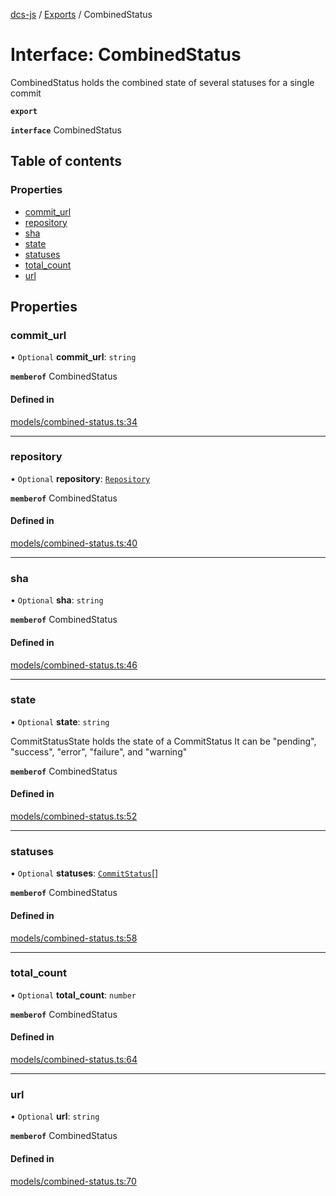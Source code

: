 [dcs-js](../README.md) / [Exports](../modules.md) / CombinedStatus

# Interface: CombinedStatus

CombinedStatus holds the combined state of several statuses for a single commit

**`export`**

**`interface`** CombinedStatus

## Table of contents

### Properties

- [commit\_url](CombinedStatus.md#commit_url)
- [repository](CombinedStatus.md#repository)
- [sha](CombinedStatus.md#sha)
- [state](CombinedStatus.md#state)
- [statuses](CombinedStatus.md#statuses)
- [total\_count](CombinedStatus.md#total_count)
- [url](CombinedStatus.md#url)

## Properties

### <a id="commit_url" name="commit_url"></a> commit\_url

• `Optional` **commit\_url**: `string`

**`memberof`** CombinedStatus

#### Defined in

[models/combined-status.ts:34](https://github.com/unfoldingWord/dcs-js/blob/dd84989/models/combined-status.ts#L34)

___

### <a id="repository" name="repository"></a> repository

• `Optional` **repository**: [`Repository`](Repository.md)

**`memberof`** CombinedStatus

#### Defined in

[models/combined-status.ts:40](https://github.com/unfoldingWord/dcs-js/blob/dd84989/models/combined-status.ts#L40)

___

### <a id="sha" name="sha"></a> sha

• `Optional` **sha**: `string`

**`memberof`** CombinedStatus

#### Defined in

[models/combined-status.ts:46](https://github.com/unfoldingWord/dcs-js/blob/dd84989/models/combined-status.ts#L46)

___

### <a id="state" name="state"></a> state

• `Optional` **state**: `string`

CommitStatusState holds the state of a CommitStatus It can be \"pending\", \"success\", \"error\", \"failure\", and \"warning\"

**`memberof`** CombinedStatus

#### Defined in

[models/combined-status.ts:52](https://github.com/unfoldingWord/dcs-js/blob/dd84989/models/combined-status.ts#L52)

___

### <a id="statuses" name="statuses"></a> statuses

• `Optional` **statuses**: [`CommitStatus`](CommitStatus.md)[]

**`memberof`** CombinedStatus

#### Defined in

[models/combined-status.ts:58](https://github.com/unfoldingWord/dcs-js/blob/dd84989/models/combined-status.ts#L58)

___

### <a id="total_count" name="total_count"></a> total\_count

• `Optional` **total\_count**: `number`

**`memberof`** CombinedStatus

#### Defined in

[models/combined-status.ts:64](https://github.com/unfoldingWord/dcs-js/blob/dd84989/models/combined-status.ts#L64)

___

### <a id="url" name="url"></a> url

• `Optional` **url**: `string`

**`memberof`** CombinedStatus

#### Defined in

[models/combined-status.ts:70](https://github.com/unfoldingWord/dcs-js/blob/dd84989/models/combined-status.ts#L70)
